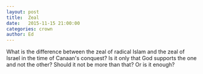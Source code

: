 ```yaml
---
layout: post
title:  Zeal
date:   2015-11-15 21:00:00
categories: crown
author: Ed
---
```


What is the difference between the zeal of radical Islam and the zeal of Israel in the time of Canaan's conquest? Is it only that God supports the one and not the other? Should it not be more than that? Or is it enough?
